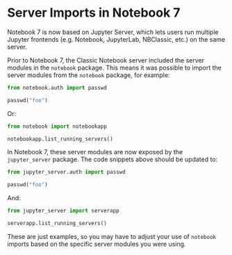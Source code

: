 # Server Imports in Notebook 7

Notebook 7 is now based on Jupyter Server, which lets users run multiple Jupyter frontends (e.g. Notebook, JupyterLab, NBClassic, etc.) on the same server.

Prior to Notebook 7, the Classic Notebook server included the server modules in the `notebook` package. This means it was possible to import the server modules from the `notebook` package, for example:

```python
from notebook.auth import passwd

passwd("foo")
```

Or:

```python
from notebook import notebookapp

notebookapp.list_running_servers()
```

In Notebook 7, these server modules are now exposed by the `jupyter_server` package. The code snippets above should be updated to:

```python
from jupyter_server.auth import passwd

passwd("foo")
```

And:

```python
from jupyter_server import serverapp

serverapp.list_running_servers()
```

These are just examples, so you may have to adjust your use of `notebook` imports based on the specific server modules you were using.
